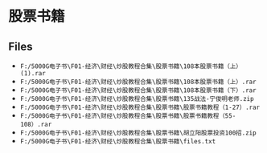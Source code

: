 # 股票书籍

## Files

- `F:/5000G电子书\F01-经济\财经\炒股教程合集\股票书籍\108本股票书籍（上）(1).rar`
- `F:/5000G电子书\F01-经济\财经\炒股教程合集\股票书籍\108本股票书籍（上）.rar`
- `F:/5000G电子书\F01-经济\财经\炒股教程合集\股票书籍\108本股票书籍（下）.rar`
- `F:/5000G电子书\F01-经济\财经\炒股教程合集\股票书籍\135战法-宁俊明老师.zip`
- `F:/5000G电子书\F01-经济\财经\炒股教程合集\股票书籍\股票书籍教程（1-27）.rar`
- `F:/5000G电子书\F01-经济\财经\炒股教程合集\股票书籍\股票书籍教程（55-108）.rar`
- `F:/5000G电子书\F01-经济\财经\炒股教程合集\股票书籍\胡立阳股票投资100招.zip`
- `F:/5000G电子书\F01-经济\财经\炒股教程合集\股票书籍\files.txt`
